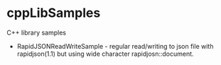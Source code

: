 # cppLibSamples
C++ library samples
 - RapidJSONReadWriteSample - regular read/writing to json file with rapidjson(1.1) but using wide character rapidjosn::document.
